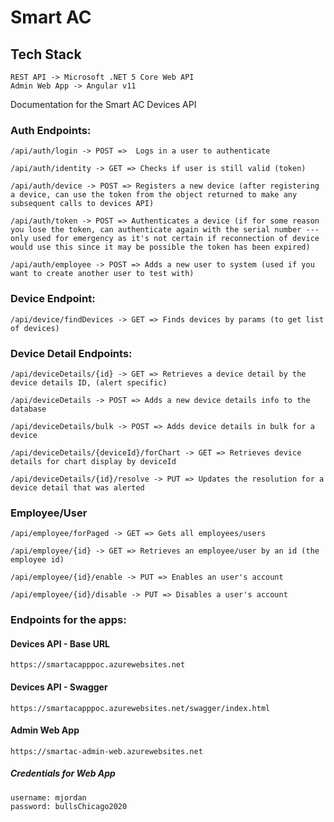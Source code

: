# Smart AC #

## Tech Stack ##
```
REST API -> Microsoft .NET 5 Core Web API 
Admin Web App -> Angular v11
```

Documentation for the Smart AC Devices API

### Auth Endpoints: ###

```
/api/auth/login -> POST =>  Logs in a user to authenticate
```

```
/api/auth/identity -> GET => Checks if user is still valid (token)
```

```
/api/auth/device -> POST => Registers a new device (after registering a device, can use the token from the object returned to make any subsequent calls to devices API)
```

```
/api/auth/token -> POST => Authenticates a device (if for some reason you lose the token, can authenticate again with the serial number --- only used for emergency as it's not certain if reconnection of device would use this since it may be possible the token has been expired)
```

```
/api/auth/employee -> POST => Adds a new user to system (used if you want to create another user to test with)
```

### Device Endpoint: ###
```
/api/device/findDevices -> GET => Finds devices by params (to get list of devices)
```

### Device Detail Endpoints: ###
```
/api/deviceDetails/{id} -> GET => Retrieves a device detail by the device details ID, (alert specific)
```

```
/api/deviceDetails -> POST => Adds a new device details info to the database
```

```
/api/deviceDetails/bulk -> POST => Adds device details in bulk for a device
```

```
/api/deviceDetails/{deviceId}/forChart -> GET => Retrieves device details for chart display by deviceId
```

```
/api/deviceDetails/{id}/resolve -> PUT => Updates the resolution for a device detail that was alerted
```

### Employee/User ###


```
/api/employee/forPaged -> GET => Gets all employees/users
```

```
/api/employee/{id} -> GET => Retrieves an employee/user by an id (the employee id)
```

```
/api/employee/{id}/enable -> PUT => Enables an user's account
```

```
/api/employee/{id}/disable -> PUT => Disables a user's account
```

### Endpoints for the apps: ###
#### Devices API - Base URL #####
```
https://smartacapppoc.azurewebsites.net
```

#### Devices API - Swagger ####
```
https://smartacapppoc.azurewebsites.net/swagger/index.html
```

#### Admin Web App ####
```
https://smartac-admin-web.azurewebsites.net
```

##### Credentials for Web App #####
```
username: mjordan
password: bullsChicago2020
```
